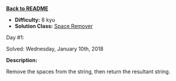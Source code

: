 <a href=https://github.com/hlais/Kata---a---Day><b>Back to README</b><a>

* <b>Difficulty:</b> 8 kyu
* <b>Solution Class:</b> [Space Remover](/SpaceRemover.cs)

Day #1: 

Solved: Wednesday, January 10th, 2018

<b>Description:</b>

Remove the spaces from the string, then return the resultant string.
